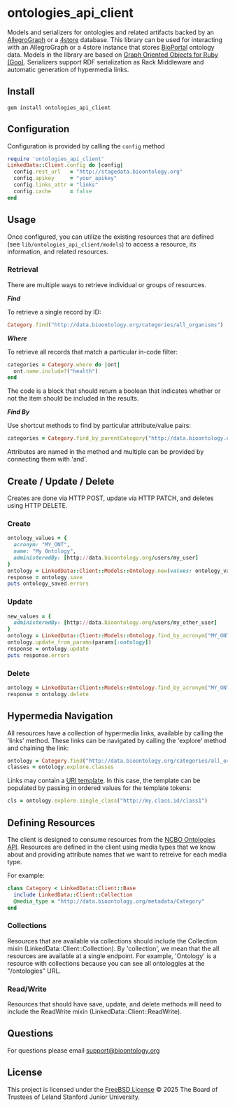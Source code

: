 # ontologies_api_client

Models and serializers for ontologies and related artifacts backed by an 
[AllegroGraph](https://allegrograph.com/products/allegrograph/) or a [4store](https://github.com/4store/4store) 
database. This library can be used for interacting with an AllegroGraph or a 4store instance that 
stores [BioPortal](https://bioportal.bioontology.org/) ontology data. Models in the library are based on 
[Graph Oriented Objects for Ruby (Goo)](https://github.com/ncbo/goo). Serializers support RDF serialization as Rack Middleware and automatic 
generation of hypermedia links.

## Install

```
gem install ontologies_api_client
```

## Configuration

Configuration is provided by calling the <code>config</code> method

```ruby
require 'ontologies_api_client'
LinkedData::Client.config do |config|
  config.rest_url   = "http://stagedata.bioontology.org"
  config.apikey     = "your_apikey"
  config.links_attr = "links"
  config.cache      = false
end
```

## Usage

Once configured, you can utilize the existing resources that are defined 
(see <code>lib/ontologies_api_client/models</code>) to access a resource, 
its information, and related resources.

### Retrieval

There are multiple ways to retrieve individual or groups of resources.

***Find***

To retrieve a single record by ID:

```ruby
Category.find("http://data.bioontology.org/categories/all_organisms")
```

***Where***

To retrieve all records that match a particular in-code filter:

```ruby
categories = Category.where do |ont|
  ont.name.include?("health")
end
```

The code is a block that should return a boolean that indicates whether or not 
the item should be included in the results.

***Find By***

Use shortcut methods to find by particular attribute/value pairs:

```ruby
categories = Category.find_by_parentCategory("http://data.bioontology.org/categories/anatomy")
```

Attributes are named in the method and multiple can be provided by connecting them with 'and'.

## Create / Update / Delete

Creates are done via HTTP POST, update via HTTP PATCH, and deletes using HTTP DELETE.

### Create

```ruby
ontology_values = {
  acronym: "MY_ONT",
  name: "My Ontology",
  administeredBy: [http://data.bioontology.org/users/my_user]
}
ontology = LinkedData::Client::Models::Ontology.new(values: ontology_values)
response = ontology.save
puts ontology_saved.errors
```

### Update

```ruby
new_values = {
  administeredBy: [http://data.bioontology.org/users/my_other_user]
}
ontology = LinkedData::Client::Models::Ontology.find_by_acronym("MY_ONT")
ontology.update_from_params(params[:ontology])
response = ontology.update
puts response.errors
```

### Delete

```ruby
ontology = LinkedData::Client::Models::Ontology.find_by_acronym("MY_ONT")
response = ontology.delete
```

## Hypermedia Navigation

All resources have a collection of hypermedia links, available by calling the 'links' method.
These links can be navigated by calling the 'explore' method and chaining the link:

```ruby
ontology = Category.find("http://data.bioontology.org/categories/all_organisms")
classes = ontology.explore.classes
```

Links may contain a [URI template](http://tools.ietf.org/html/rfc6570). In this case, the template can be
populated by passing in ordered values for the template tokens:

```ruby
cls = ontology.explore.single_class("http://my.class.id/class1")
```

## Defining Resources

The client is designed to consume resources from the [NCBO Ontologies API](https://github.com/ncbo/ontologies_api).
Resources are defined in the client using media types that we know about and
providing attribute names that we want to retreive for each media type.

For example:

```ruby
class Category < LinkedData::Client::Base
  include LinkedData::Client::Collection
  @media_type = "http://data.bioontology.org/metadata/Category"
end
```

### Collections

Resources that are available via collections should include the Collection mixin (LinkedData::Client::Collection).
By 'collection', we mean that the all resources are available at a single endpoint.
For example, 'Ontology' is a resource with collections because you can see all ontologgies
at the "/ontologies" URL.

### Read/Write

Resources that should have save, update, and delete methods will need to include the ReadWrite mixin (LinkedData::Client::ReadWrite).

## Questions

For questions please email [support@bioontology.org](support@bioontology.org.)

## License

This project is licensed under the [FreeBSD License](LICENSE.txt) © 2025 The Board of Trustees of Leland Stanford Junior University.
